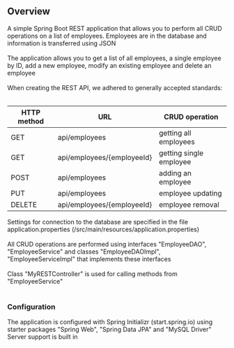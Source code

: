 <h2>Overview</h2>
A simple Spring Boot REST application that allows you to perform all CRUD operations on a list of employees. Employees are in the database and information is transferred using JSON
<br>
<br>
The application allows you to get a list of all employees, a single employee by ID, add a new employee, modify an existing employee and delete an employee
<br>
<br>
When creating the REST API, we adhered to generally accepted standards:
<br>
<br>

| HTTP method  | URL | CRUD operation |
| ------------- | ------------- | ----------- |
| GET  | api/employees  | getting all employees |
| GET  | api/employees/{employeeId}  | getting single employee |
| POST  | api/employees  | adding an employee |
| PUT  | api/employees  | employee updating |
| DELETE  | api/employees/{employeeId}  | employee removal |

Settings for connection to the database are specified in the file application.properties (/src/main/resources/application.properties)
<br><br>
All CRUD operations are performed using interfaces "EmployeeDAO", "EmployeeService" and classes "EmployeeDAOImpl", "EmployeeServiceImpl" that implements these interfaces
<br><br>
Class "MyRESTController" is used for calling methods from "EmployeeService"
<br><br>

<h3>Configuration</h3>
The application is configured with Spring Initializr (start.spring.io) using starter packages "Spring Web", "Spring Data JPA" and "MySQL Driver"<br>
Server support is built in
